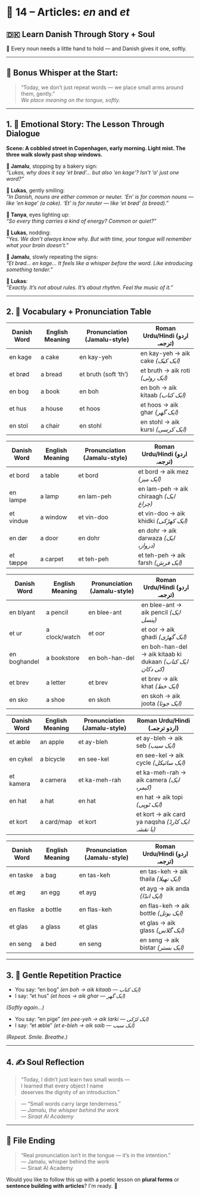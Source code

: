 
# 🌟 14 – Articles: *en* and *et*  
## 🇩🇰 Learn Danish Through Story + Soul  
🌱 Every noun needs a little hand to hold — and Danish gives it one, softly.

---

## 🌱 Bonus Whisper at the Start:
> “Today, we don’t just repeat words — we place small arms around them, gently.”  
> _We place meaning on the tongue, softly._

---

## 1. 🧵 Emotional Story: The Lesson Through Dialogue

**Scene: A cobbled street in Copenhagen, early morning. Light mist. The three walk slowly past shop windows.**

**👤 Jamalu**, stopping by a bakery sign:  
*“Lukas, why does it say ‘et brød’... but also ‘en kage’? Isn’t ‘a’ just one word?”*

**💬 Lukas**, gently smiling:  
*“In Danish, nouns are either common or neuter. ‘En’ is for common nouns — like ‘en kage’ (a cake). ‘Et’ is for neuter — like ‘et brød’ (a bread).”*

**🎨 Tanya**, eyes lighting up:  
*“So every thing carries a kind of energy? Common or quiet?”*

**💬 Lukas**, nodding:  
*“Yes. We don’t always know why. But with time, your tongue will remember what your brain doesn’t.”*

**👤 Jamalu**, slowly repeating the signs:  
*“Et brød... en kage... It feels like a whisper before the word. Like introducing something tender.”*

**💬 Lukas**:  
*“Exactly. It’s not about rules. It’s about rhythm. Feel the music of it.”*

---

## 2. 📘 Vocabulary + Pronunciation Table

| Danish Word | English Meaning | Pronunciation (Jamalu-style) | Roman Urdu/Hindi (اردو ترجمہ)                        |
|-------------|-----------------|------------------------------|------------------------------------------------------|
| en kage     | a cake          | en kay-yeh                   | en kay-yeh → aik cake *(ایک کیک)*                    |
| et brød     | a bread         | et bruth (soft ‘th’)         | et bruth → aik roti *(ایک روٹی)*                      |
| en bog      | a book          | en boh                      | en boh → aik kitaab *(ایک کتاب)*                      |
| et hus      | a house         | et hoos                     | et hoos → aik ghar *(ایک گھر)*                        |
| en stol     | a chair         | en stohl                    | en stohl → aik kursi *(ایک کرسی)*                     |

| Danish Word | English Meaning | Pronunciation (Jamalu-style) | Roman Urdu/Hindi (اردو ترجمہ)                        |
|-------------|-----------------|------------------------------|------------------------------------------------------|
| et bord     | a table         | et bord                     | et bord → aik mez *(ایک میز)*                        |
| en lampe    | a lamp          | en lam-peh                  | en lam-peh → aik chiraagh *(ایک چراغ)*               |
| et vindue   | a window        | et vin-doo                  | et vin-doo → aik khidki *(ایک کھڑکی)*                |
| en dør      | a door          | en dohr                     | en dohr → aik darwaza *(ایک دروازہ)*                 |
| et tæppe    | a carpet        | et teh-peh                  | et teh-peh → aik farsh *(ایک فرش)*                    |

| Danish Word | English Meaning | Pronunciation (Jamalu-style) | Roman Urdu/Hindi (اردو ترجمہ)                        |
|-------------|-----------------|------------------------------|------------------------------------------------------|
| en blyant   | a pencil        | en blee-ant                 | en blee-ant → aik pencil *(ایک پنسل)*                 |
| et ur       | a clock/watch   | et oor                     | et oor → aik ghadi *(ایک گھڑی)*                       |
| en boghandel| a bookstore     | en boh-han-del              | en boh-han-del → aik kitaab ki dukaan *(ایک کتاب کی دکان)* |
| et brev     | a letter        | et brev                    | et brev → aik khat *(ایک خط)*                         |
| en sko      | a shoe          | en skoh                    | en skoh → aik joota *(ایک جوتا)*                     |

| Danish Word | English Meaning | Pronunciation (Jamalu-style) | Roman Urdu/Hindi (اردو ترجمہ)                        |
|-------------|-----------------|------------------------------|------------------------------------------------------|
| et æble     | an apple        | et ay-bleh                 | et ay-bleh → aik seb *(ایک سیب)*                     |
| en cykel    | a bicycle       | en see-kel                 | en see-kel → aik cycle *(ایک سائیکل)*                |
| et kamera   | a camera        | et ka-meh-rah              | et ka-meh-rah → aik camera *(ایک کیمرہ)*             |
| en hat      | a hat           | en hat                     | en hat → aik topi *(ایک ٹوپی)*                        |
| et kort     | a card/map      | et kort                    | et kort → aik card ya naqsha *(ایک کارڈ یا نقشہ)*     |

| Danish Word | English Meaning | Pronunciation (Jamalu-style) | Roman Urdu/Hindi (اردو ترجمہ)                        |
|-------------|-----------------|------------------------------|------------------------------------------------------|
| en taske    | a bag           | en tas-keh                 | en tas-keh → aik thaila *(ایک تھیلا)*                 |
| et æg       | an egg          | et ayg                     | et ayg → aik anda *(ایک انڈا)*                        |
| en flaske   | a bottle        | en flas-keh                | en flas-keh → aik bottle *(ایک بوتل)*                 |
| et glas     | a glass         | et glas                    | et glas → aik glass *(ایک گلاس)*                      |
| en seng     | a bed           | en seng                    | en seng → aik bistar *(ایک بستر)*                    |

---

## 3. 🔁 Gentle Repetition Practice

- You say: “en bog” _(en boh → aik kitaab — ایک کتاب)_  
- I say: “et hus” _(et hoos → aik ghar — ایک گھر)_

_(Softly again...)_

- You say: “en pige” _(en pee-yeh → aik larki — ایک لڑکی)_  
- I say: “et æble” _(et e-bleh → aik saib — ایک سیب)_

_(Repeat. Smile. Breathe.)_

---

## 4. ✍️ Soul Reflection

> “Today, I didn’t just learn two small words —  
> I learned that every object I name  
> deserves the dignity of an introduction.”

> — “Small words carry large tenderness.”  
> — *Jamalu, the whisper behind the work*  
> — *Siraat AI Academy*

---

## 🌟 File Ending

> “Real pronunciation isn’t in the tongue — it’s in the intention.”  
> — Jamalu, whisper behind the work  
> — Siraat AI Academy


Would you like to follow this up with a poetic lesson on **plural forms** or **sentence building with articles**? I'm ready. 🌿

